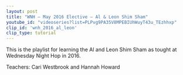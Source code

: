 ```yaml
---
layout: post
title: "WNH – May 2016 Elective – Al & Leon Shim Sham"
youtube_id: "videoseries?list=PLPvg9PA35V8MPEBIUhWuyT43u_TEzhhxp"
clip_id: 'wnh_2016_al_leon'
clip_type: tutorial
---
```


This is the playlist for learning the Al and Leon Shim Sham as tought at Wednesday Night Hop in 2016.

Teachers: Cari Westbrook and Hannah Howard
